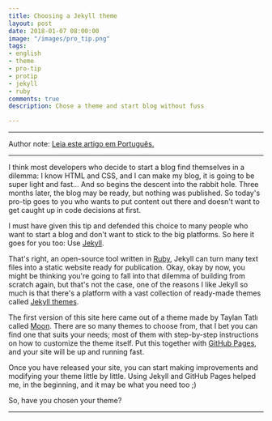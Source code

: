 ```yaml
---
title: Choosing a Jekyll theme
layout: post
date: 2018-01-07 08:00:00
image: "/images/pro_tip.png"
tags:
- english
- theme
- pro-tip
- protip
- jekyll
- ruby
comments: true
description: Chose a theme and start blog without fuss

---
```

***

Author note: [Leia este artigo em Português.](https://jtemporal.com/temas-jekyll/)

***

I think most developers who decide to start a blog find themselves in a dilemma: I know HTML and CSS, and I can make my blog, it is going to be super light and fast… And so begins the descent into the rabbit hole. Three months later, the blog may be ready, but nothing was published. So today's pro-tip goes to you who wants to put content out there and doesn't want to get caught up in code decisions at first.

I must have given this tip and defended this choice to many people who want to start a blog and don't want to stick to the big platforms. So here it goes for you too: Use [Jekyll](https://translate.google.com/translate?hl=pt-BR&prev=_t&sl=auto&tl=en&u=https://jekyllrb.com/).

That's right, an open-source tool written in [Ruby](https://translate.google.com/translate?hl=pt-BR&prev=_t&sl=auto&tl=en&u=http://ruby-lang.org/), Jekyll can turn many text files into a static website ready for publication. Okay, okay by now, you might be thinking you're going to fall into that dilemma of building from scratch again, but that's not the case, one of the reasons I like Jekyll so much is that there's a platform with a vast collection of ready-made themes called [Jekyll themes](https://translate.google.com/translate?hl=pt-BR&prev=_t&sl=auto&tl=en&u=http://jekyllthemes.org/).

The first version of this site here came out of a theme made by Taylan Tatlı called [Moon](https://translate.google.com/translate?hl=pt-BR&prev=_t&sl=auto&tl=en&u=http://jekyllthemes.org/themes/moon/). There are so many themes to choose from, that I bet you can find one that suits your needs; most of them with step-by-step instructions on how to customize the theme itself. Put this together with [GitHub Pages](https://translate.google.com/translate?hl=pt-BR&prev=_t&sl=auto&tl=en&u=https://pages.github.com/), and your site will be up and running fast.

Once you have released your site, you can start making improvements and modifying your theme little by little. Using Jekyll and GitHub Pages helped me, in the beginning, and it may be what you need too ;)

So, have you chosen your theme?

***